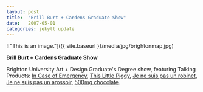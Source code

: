 ```yaml
---
layout: post
title:  "Brill Burt + Cardens Graduate Show"
date:   2007-05-01
categories: jekyll update
---
```


!["This is an image."]({{ site.baseurl }}/media/jpg/brightonmap.jpg)

__Brill Burt + Cardens Graduate Show__  

Brighton University Art + Design Graduate's Degree show, featuring Talking Products: [In Case of Emergency]("emergency1.html"), [This Little Piggy]("piggy1.html"), [Je ne suis pas un robinet]("robinet1.html"), [Je ne suis pas un arossoir]("arossoir1.html"), [500mg chocolate]("choc1.html").

